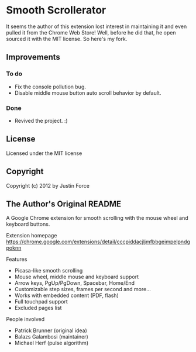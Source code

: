 # Smooth Scrollerator #

It seems the author of this extension lost interest in maintaining it and even pulled it from the Chrome Web Store! Well, before he did that, he open sourced it with the MIT license. So here's my fork.

## Improvements ##

### To do ###

- Fix the console pollution bug.
- Disable middle mouse button auto scroll behavior by default.

### Done ###

- Revived the project. :)

## License ##

Licensed under the MIT license

## Copyright ##

Copyright (c) 2012 by Justin Force

## The Author's Original README ##

A Google Chrome extension for smooth scrolling with the mouse wheel and keyboard buttons.

Extension homepage
 https://chrome.google.com/extensions/detail/cccpiddacjljmfbbgeimpelpndgpoknn

Features
- Picasa-like smooth scrolling
- Mouse wheel, middle mouse and keyboard support
- Arrow keys, PgUp/PgDown, Spacebar, Home/End
- Customizable step sizes, frames per second and more...
- Works with embedded content (PDF, flash)
- Full touchpad support
- Excluded pages list

People involved
 - Patrick Brunner  (original idea)
 - Balazs Galambosi (maintainer)
 - Michael Herf     (pulse algorithm)
